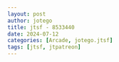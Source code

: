 ```yaml
---
layout: post
author: jotego
title: jtsf - 8533440
date: 2024-07-12
categories: [Arcade, jotego.jtsf]
tags: [jtsf, jtpatreon]
---
```


